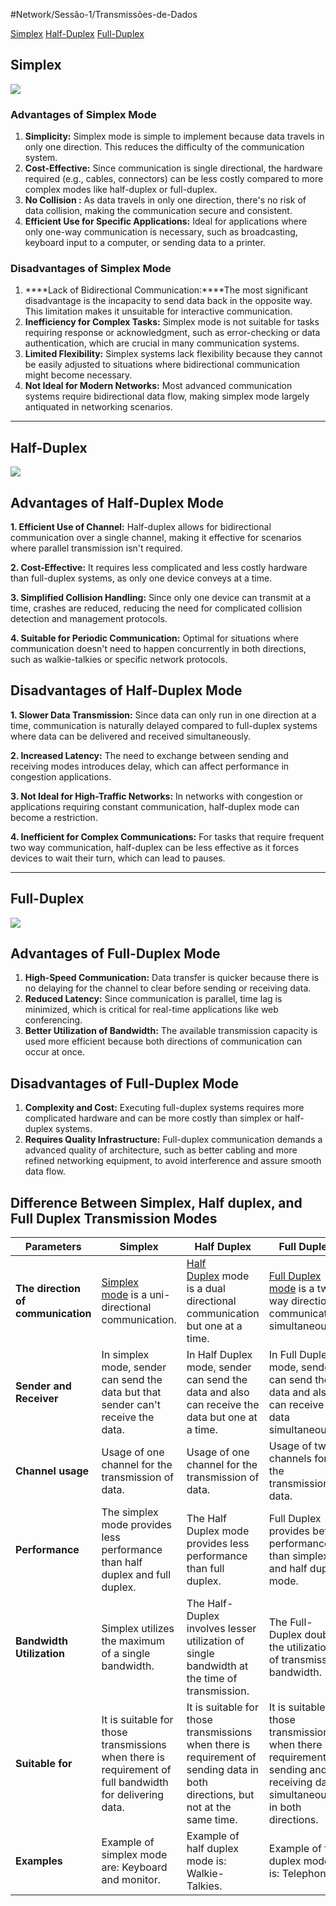 #Network/Sessão-1/Transmissões-de-Dados

[Simplex](#Simplex)
[Half-Duplex](#Half-Duplex)
[Full-Duplex](#Full-Duplex)

## Simplex

![](Imagens/SIMPLEX.png)

### Advantages of Simplex Mode

1. ****Simplicity:**** Simplex mode is simple to implement because data travels in only one direction. This reduces the difficulty of the communication system.
2. ****Cost-Effective:**** Since communication is single directional, the hardware required (e.g., cables, connectors) can be less costly compared to more complex modes like half-duplex or full-duplex.
3. ****No Collision :**** As data travels in only one direction, there's no risk of data collision, making the communication secure and consistent.
4. ****Efficient Use for Specific Applications:**** Ideal for applications where only one-way communication is necessary, such as broadcasting, keyboard input to a computer, or sending data to a printer.

### Disadvantages of Simplex Mode

1. ****Lack of Bidirectional Communication:****The most significant disadvantage is the incapacity to send data back in the opposite way. This limitation makes it unsuitable for interactive communication.
2. ****Inefficiency for Complex Tasks:**** Simplex mode is not suitable for tasks requiring response or acknowledgment, such as error-checking or data authentication, which are crucial in many communication systems.
3. ****Limited Flexibility:**** Simplex systems lack flexibility because they cannot be easily adjusted to situations where bidirectional communication might become necessary.
4. ****Not Ideal for Modern Networks:**** Most advanced communication systems require bidirectional data flow, making simplex mode largely antiquated in networking scenarios.

---
## Half-Duplex

![](Imagens/HALF-DUPLEX.png)

## Advantages of Half-Duplex Mode

****1. Efficient Use of Channel:**** Half-duplex allows for bidirectional communication over a single channel, making it effective for scenarios where parallel transmission isn't required.

****2. Cost-Effective:**** It requires less complicated and less costly hardware than full-duplex systems, as only one device conveys at a time.

****3. Simplified Collision Handling:**** Since only one device can transmit at a time, crashes are reduced, reducing the need for complicated collision detection and management protocols.

****4. Suitable for Periodic Communication:**** Optimal for situations where communication doesn't need to happen concurrently in both directions, such as walkie-talkies or specific network protocols.

## Disadvantages of Half-Duplex Mode

****1. Slower Data Transmission:**** Since data can only run in one direction at a time, communication is naturally delayed compared to full-duplex systems where data can be delivered and received simultaneously.

****2. Increased Latency:**** The need to exchange between sending and receiving modes introduces delay, which can affect performance in congestion applications.

****3. Not Ideal for High-Traffic Networks:**** In networks with congestion or applications requiring constant communication, half-duplex mode can become a restriction.

****4. Inefficient for Complex Communications:**** For tasks that require frequent two way communication, half-duplex can be less effective as it forces devices to wait their turn, which can lead to pauses.

---
## Full-Duplex

![](Imagens/FULL-DUPLEX.png)

## Advantages of Full-Duplex Mode

1. ****High-Speed Communication:**** Data transfer is quicker because there is no delaying for the channel to clear before sending or receiving data.
2. ****Reduced Latency:**** Since communication is parallel, time lag is minimized, which is critical for real-time applications like web conferencing.
3. ****Better Utilization of Bandwidth:**** The available transmission capacity is used more efficient because both directions of communication can occur at once.

## Disadvantages of Full-Duplex Mode

1. ****Complexity and Cost:**** Executing full-duplex systems requires more complicated hardware and can be more costly than simplex or half-duplex systems.
2. ****Requires Quality Infrastructure:**** Full-duplex communication demands a advanced quality of architecture, such as better cabling and more refined networking equipment, to avoid interference and assure smooth data flow.

## Difference Between Simplex, Half duplex, and Full Duplex Transmission Modes

|Parameters|Simplex|Half Duplex|Full Duplex|
|---|---|---|---|
|****The direction of communication****|[Simplex mode](https://www.geeksforgeeks.org/computer-networks/difference-between-simplex-transmission-modes-and-full-duplex-transmission-modes/) is a uni-directional communication.|[Half Duplex](https://www.geeksforgeeks.org/computer-networks/difference-between-simplex-transmission-modes-and-half-duplex-transmission-modes/) mode is a dual directional communication but one at a time.|[Full Duplex mode](https://www.geeksforgeeks.org/computer-networks/difference-between-half-duplex-transmission-modes-and-full-duplex-transmission-modes/) is a two-way directional communication simultaneously.|
|****Sender and Receiver****|In simplex mode, sender can send the data but that sender can't receive the data.|In Half Duplex mode, sender can send the data and also can receive the data but one at a time.|In Full Duplex mode, sender can send the data and also can receive the data simultaneously.|
|****Channel usage****|Usage of one channel for the transmission of data.|Usage of one channel for the transmission of data.|Usage of two channels for the transmission of data.|
|****Performance****|The simplex mode provides less performance than half duplex and full duplex.|The Half Duplex mode provides less performance than full duplex.|Full Duplex provides better performance than simplex and half duplex mode.|
|****Bandwidth Utilization****|Simplex utilizes the maximum of a single bandwidth.|The Half-Duplex involves lesser utilization of single bandwidth at the time of transmission.|The Full-Duplex doubles the utilization of transmission bandwidth.|
|****Suitable for****|It is suitable for those transmissions when there is requirement of full bandwidth for delivering data.|It is suitable for those transmissions when there is requirement of sending data in both directions, but not at the same time.|It is suitable for those transmissions when there is requirement of sending and receiving data simultaneously in both directions.|
|****Examples****|Example of simplex mode are: Keyboard and monitor.|Example of half duplex mode is: Walkie-Talkies.|Example of full duplex mode is: Telephone.|
